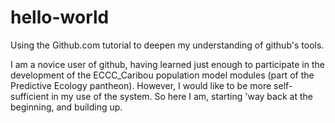 # hello-world
Using the Github.com tutorial to deepen my understanding of github's tools. 

I am a novice user of github, having learned just enough to participate in the
development of the ECCC_Caribou population model modules (part of the Predictive Ecology pantheon).
However, I would like to be more self-sufficient in my use of the system. So here I am, starting 'way back at the beginning, and building up.
